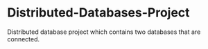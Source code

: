 # Distributed-Databases-Project
Distributed database project which contains two databases that are connected.
